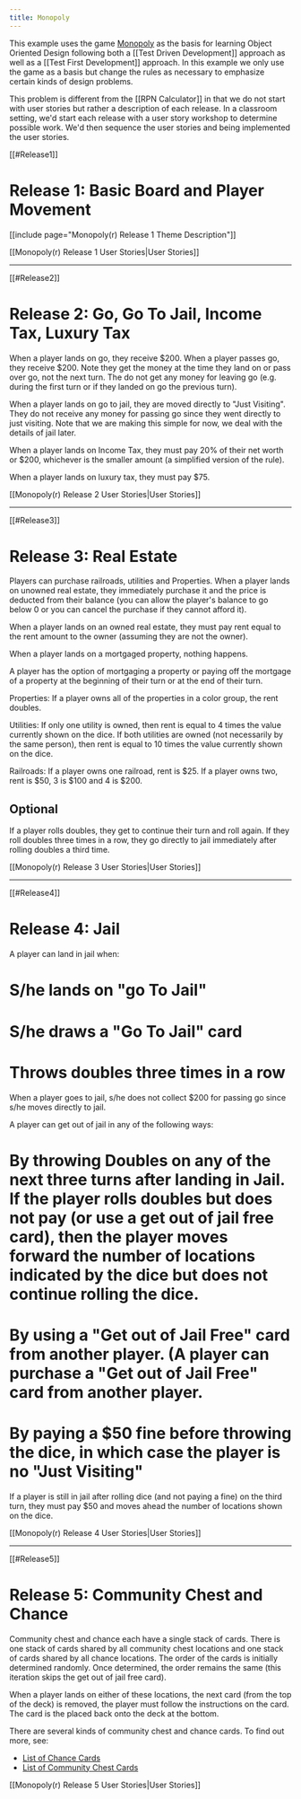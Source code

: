 ```yaml
---
title: Monopoly
---
```

This example uses the game [Monopoly](http://www.hasbro.com/monopoly/) as the basis for learning Object Oriented Design following both a [[Test Driven Development]] approach as well as a [[Test First Development]] approach. In this example we only use the game as a basis but change the rules as necessary to emphasize certain kinds of design problems.

This problem is different from the [[RPN Calculator]] in that we do not start with user stories but rather a description of each release. In a classroom setting, we'd start each release with a user story workshop to determine possible work. We'd then sequence the user stories and being implemented the user stories.

[[#Release1]]
# Release 1: Basic Board and Player Movement
[[include page="Monopoly(r) Release 1 Theme Description"]]

[[Monopoly(r) Release 1 User Stories|User Stories]]

----

[[#Release2]]
# Release 2: Go, Go To Jail, Income Tax, Luxury Tax
When a player lands on go, they receive $200. When a player passes go, they receive $200. Note they get the money at the time they land on or pass over go, not the next turn. The do not get any money for leaving go (e.g. during the first turn or if they landed on go the previous turn).

When a player lands on go to jail, they are moved directly to "Just Visiting". They do not receive any money for passing go since they went directly to just visiting. Note that we are making this simple for now, we deal with the details of jail later.

When a player lands on Income Tax, they must pay 20% of their net worth or $200, whichever is the smaller amount (a simplified version of the rule).

When a player lands on luxury tax, they must pay $75.

[[Monopoly(r) Release 2 User Stories|User Stories]]

----

[[#Release3]]
# Release 3: Real Estate
Players can purchase railroads, utilities and Properties. When a player lands on unowned real estate, they immediately purchase it and the price is deducted from their balance (you can allow the player's balance to go below 0 or you can cancel the purchase if they cannot afford it).

When a player lands on an owned real estate, they must pay rent equal to the rent amount to the owner (assuming they are not the owner). 

When a player lands on a mortgaged property, nothing happens.

A player has the option of mortgaging a property or paying off the mortgage of a property at the beginning of their turn or at the end of their turn.

Properties: If a player owns all of the properties in a color group, the rent doubles. 

Utilities: If only one utility is owned, then rent is equal to 4 times the value currently shown on the dice. If both utilities are owned (not necessarily by the same person), then rent is equal to 10 times the value currently shown on the dice.

Railroads: If a player owns one railroad, rent is $25. If a player owns two, rent is $50, 3 is $100 and 4 is $200.

## Optional
If a player rolls doubles, they get to continue their turn and roll again. If they roll doubles three times in a row, they go directly to jail immediately after rolling doubles a third time.

[[Monopoly(r) Release 3 User Stories|User Stories]]

----

[[#Release4]]
# Release 4: Jail
A player can land in jail when:
# S/he lands on "go To Jail"
# S/he draws a "Go To Jail" card
# Throws doubles three times in a row

When a player goes to jail, s/he does not collect $200 for passing go since s/he moves directly to jail.

A player can get out of jail in any of the following ways:
# By throwing Doubles on any of the next three turns after landing in Jail. If the player rolls doubles but does not pay (or use a get out of jail free card), then the player moves forward the number of locations indicated by the dice but does not continue rolling the dice.
# By using a "Get out of Jail Free" card from another player. (A player can purchase a "Get out of Jail Free" card from another player.
# By paying a $50 fine before throwing the dice, in which case the player is no "Just Visiting"

If a player is still in jail after rolling dice (and not paying a fine) on the third turn, they must pay $50 and moves ahead the number of locations shown on the dice.

[[Monopoly(r) Release 4 User Stories|User Stories]]

----

[[#Release5]]
# Release 5: Community Chest and Chance
Community chest and chance each have a single stack of cards. There is one stack of cards shared by all community chest locations and one stack of cards shared by all chance locations. The order of the cards is initially determined randomly. Once determined, the order remains the same (this iteration skips the get out of jail free card).

When a player lands on either of these locations, the next card (from the top of the deck) is removed, the player must follow the instructions on the card. The card is the placed back onto the deck at the bottom.

There are several kinds of community chest and chance cards. To find out more, see:
* [List of Chance Cards](http://en.wikipedia.org/wiki/Chance_cards)
* [List of Community Chest Cards](http://en.wikipedia.org/wiki/Community_Chest_cards)

[[Monopoly(r) Release 5 User Stories|User Stories]]
